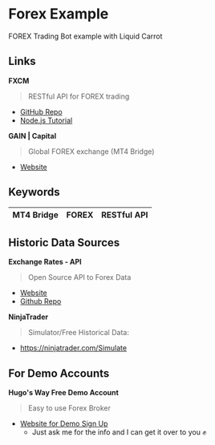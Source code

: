 # Forex Example
FOREX Trading Bot example with Liquid Carrot

## Links

**FXCM**
>RESTful API for FOREX trading
* [GitHub Repo](https://github.com/fxcm/RestAPI)
* [Node.js Tutorial](https://github.com/fxcm/RestAPI/blob/master/Rest_quick_start_guide_nodejs.docx)

**GAIN | Capital**
>Global FOREX exchange (MT4 Bridge)
* [Website](https://www.gaincapital.com/index.shtml)

## Keywords

| MT4 Bridge | FOREX | RESTful API |
| --- | --- | --- |


## Historic Data Sources

**Exchange Rates - API**
>Open Source API to Forex Data
* [Website](https://exchangeratesapi.io/)
* [Github Repo](https://github.com/exchangeratesapi/exchangeratesapi)

**NinjaTrader**
>Simulator/Free Historical Data:
* https://ninjatrader.com/Simulate

## For Demo Accounts

**Hugo's Way Free Demo Account**
>Easy to use Forex Broker 
* [Website for Demo Sign Up](https://hugosway.com/demo-sign-up/)
  * Just ask me for the info and I can get it over to you ✊

